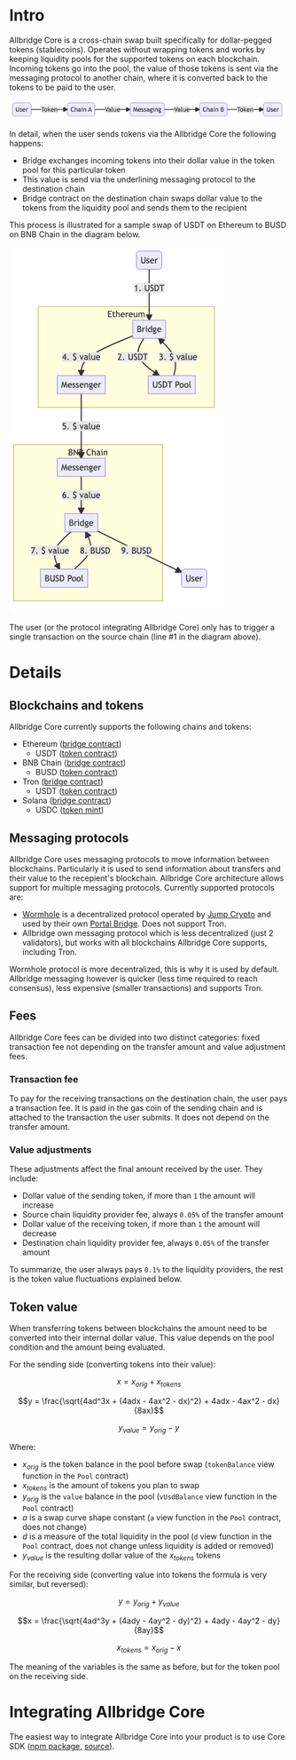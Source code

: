 # Intro
Allbridge Core is a cross-chain swap built specifically for dollar-pegged tokens (stablecoins). Operates without wrapping tokens and works by keeping liquidity pools for the supported tokens on each blockchain. Incoming tokens go into the pool, the value of those tokens is sent via the messaging protocol to another chain, where it is converted back to the tokens to be paid to the user.

![Simple Diagram](/img/simple.png)

In detail, when the user sends tokens via the Allbridge Core the following happens:

- Bridge exchanges incoming tokens into their dollar value in the token pool for this particular token
- This value is send via the underlining messaging protocol to the destination chain
- Bridge contract on the destination chain swaps dollar value to the tokens from the liquidity pool and sends them to the recipient

This process is illustrated for a sample swap of USDT on Ethereum to BUSD on BNB Chain in the diagram below.

![Architecture Diagram](/img/architecture.png)

The user (or the protocol integrating Allbridge Core) only has to trigger a single transaction on the source chain (line #1 in the diagram above).

# Details

## Blockchains and tokens
Allbridge Core currently supports the following chains and tokens:

- Ethereum ([bridge contract](https://etherscan.io/address/0xA314330482f325D38A83B492EF6B006224a3bea9))
    - USDT ([token contract](https://etherscan.io/token/0xdac17f958d2ee523a2206206994597c13d831ec7))
- BNB Chain ([bridge contract](https://bscscan.com/address/0x7E6c2522fEE4E74A0182B9C6159048361BC3260A))
    - BUSD ([token contract](https://bscscan.com/token/0xe9e7cea3dedca5984780bafc599bd69add087d56))
- Tron ([bridge contract](https://tronscan.io/#/contract/TTpGWvC1ixizai91gCnmMFyutkGS5ZcXK1))
    - USDT ([token contract](https://tronscan.io/#/token20/TR7NHqjeKQxGTCi8q8ZY4pL8otSzgjLj6t))
- Solana ([bridge contract](https://explorer.solana.com/address/brdgJFpUjC4jd1d7uZ1b9a8uiY65Xz6yyN3VYzrHNz7))
    - USDC ([token mint](https://explorer.solana.com/address/EPjFWdd5AufqSSqeM2qN1xzybapC8G4wEGGkZwyTDt1v))

## Messaging protocols
Allbridge Core uses messaging protocols to move information between blockchains. Particularly it is used to send information about transfers and their value to the recepient's blockchain. Allbridge Core architecture allows support for multiple messaging protocols. Currently supported protocols are:

- [Wormhole](https://jumpcrypto.com/compositions/wormhole/) is a decentralized protocol operated by [Jump Crypto](https://jumpcrypto.com/) and used by their own [Portal Bridge](https://www.portalbridge.com/). Does not support Tron.
- Allbridge own messaging protocol which is less decentralized (just 2 validators), but works with all blockchains Allbridge Core supports, including Tron.

Wormhole protocol is more decentralized, this is why it is used by default. Allbridge messaging however is quicker (less time required to reach consensus), less expensive (smaller transactions) and supports Tron.

## Fees

Allbridge Core fees can be divided into two distinct categories: fixed transaction fee not depending on the transfer amount and value adjustment fees.

### Transaction fee
To pay for the receiving transactions on the destination chain, the user pays a transaction fee. It is paid in the gas coin of the sending chain and is attached to the transaction the user submits. It does not depend on the transfer amount.

### Value adjustments
These adjustments affect the final amount received by the user. They include:

- Dollar value of the sending token, if more than `1` the amount will increase
- Source chain liquidity provider fee, always `0.05%` of the transfer amount
- Dollar value of the receiving token, if more than `1` the amount will decrease
- Destination chain liquidity provider fee, always `0.05%` of the transfer amount

To summarize, the user always pays `0.1%` to the liquidity providers, the rest is the token value fluctuations explained below.

## Token value

When transferring tokens between blockchains the amount need to be converted into their internal dollar value. This value depends on the pool condition and the amount being evaluated.

For the sending side (converting tokens into their value):

$$x = x_{orig} + x_{tokens}$$

$$y = \frac{\sqrt{4ad^3x + (4adx - 4ax^2 - dx)^2} + 4adx - 4ax^2 - dx}{8ax}$$

$$y_{value} = y_{orig} - y$$

Where:

- $x_{orig}$ is the token balance in the pool before swap (`tokenBalance` view function in the `Pool` contract)
- $x_{tokens}$ is the amount of tokens you plan to swap
- $y_{orig}$ is the `value` balance in the pool (`vUsdBalance` view function in the `Pool` contract)
- $a$ is a swap curve shape constant (`a` view function in the `Pool` contract, does not change)
- $d$ is a measure of the total liquidity in the pool (`d` view function in the `Pool` contract, does not change unless liquidity is added or removed)
- $y_{value}$ is the resulting dollar value of the $x_{tokens}$ tokens

For the receiving side (converting value into tokens the formula is very similar, but reversed):

$$y = y_{orig} + y_{value}$$

$$x = \frac{\sqrt{4ad^3y + (4ady - 4ay^2 - dy)^2} + 4ady - 4ay^2 - dy}{8ay}$$

$$x_{tokens} = x_{orig} - x$$

The meaning of the variables is the same as before, but for the token pool on the receiving side.

# Integrating Allbridge Core

The easiest way to integrate Allbridge Core into your product is to use Core SDK ([npm package](https://www.npmjs.com/package/@allbridge/bridge-core-sdk), [source](https://github.com/allbridge-io/allbridge-core-js-sdk)).